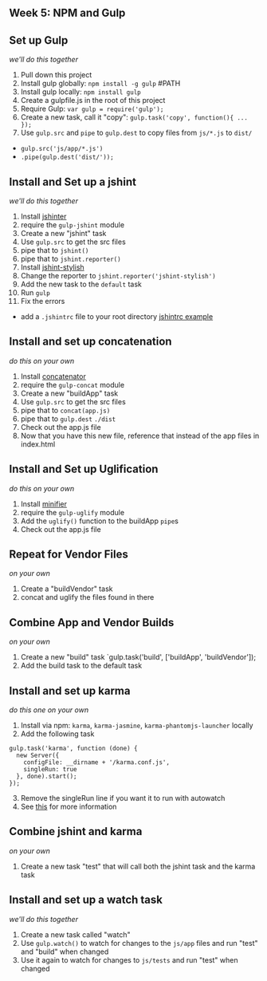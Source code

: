 ## Week 5: NPM and Gulp

## Set up Gulp
*we'll do this together*

1. Pull down this project
2. Install gulp globally: `npm install -g gulp` #PATH
3. Install gulp locally: `npm install gulp`
4. Create a gulpfile.js in the root of this project
5. Require Gulp: `var gulp = require('gulp');`
6. Create a new task, call it "copy": `gulp.task('copy', function(){ ... });`
7. Use `gulp.src` and `pipe` to `gulp.dest` to copy files from `js/*.js` to `dist/`
  * `gulp.src('js/app/*.js')`
  * `.pipe(gulp.dest('dist/'));`

## Install and Set up a jshint
*we'll do this together*

1. Install [jshinter](https://www.npmjs.com/package/gulp-jshint)
2. require the `gulp-jshint` module
3. Create a new "jshint" task
4. Use `gulp.src` to get the src files
5. pipe that to `jshint()`
6. pipe that to `jshint.reporter()`
7. Install [jshint-stylish](https://www.npmjs.com/package/jshint-stylish)
8. Change the reporter to `jshint.reporter('jshint-stylish')`
9. Add the new task to the `default` task
10. Run `gulp`
11. Fix the errors
  * add a `.jshintrc` file to your root directory [jshintrc example](https://github.com/jshint/jshint/blob/master/examples/.jshintrc)
 
## Install and set up concatenation
*do this on your own*

1. Install [concatenator](https://www.npmjs.com/package/gulp-concat)
2. require the `gulp-concat` module
3. Create a new "buildApp" task
4. Use `gulp.src` to get the src files
5. pipe that to `concat(app.js)`
6. pipe that to `gulp.dest` `./dist`
7. Check out the app.js file
8. Now that you have this new file, reference that instead of the app files in index.html

## Install and Set up Uglification
*do this on your own*

1. Install [minifier](https://www.npmjs.com/package/gulp-uglify)
2. require the `gulp-uglify` module
3. Add the `uglify()` function to the buildApp `pipe`s
4. Check out the app.js file

## Repeat for Vendor Files
*on your own*

1. Create a "buildVendor" task
2. concat and uglify the files found in there

## Combine App and Vendor Builds
*on your own*

1. Create a new "build" task
  `gulp.task('build', ['buildApp', 'buildVendor']);
2. Add the build task to the default task

## Install and set up karma
*do this one on your own*

1. Install via npm: `karma`, `karma-jasmine`, `karma-phantomjs-launcher` locally
2. Add the following task
```
gulp.task('karma', function (done) {
  new Server({
    configFile: __dirname + '/karma.conf.js',
    singleRun: true
  }, done).start();
});
```
3. Remove the singleRun line if you want it to run with autowatch
4. See [this](https://github.com/karma-runner/gulp-karma) for more information

## Combine jshint and karma
*on your own*

1. Create a new task "test" that will call both the jshint task and the karma task

## Install and set up a watch task
*we'll do this together*

1. Create a new task called "watch"
2. Use `gulp.watch()` to watch for changes to the `js/app` files and run "test" and "build" when changed
3. Use it again to watch for changes to `js/tests` and run "test" when changed
